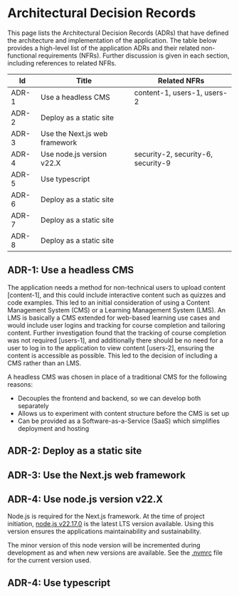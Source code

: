 # Architectural Decision Records

This page lists the Architectural Decision Records (ADRs) that have defined the architecture and implementation of the application. The table below provides a high-level list of the application ADRs and their related non-functional requirements (NFRs). Further discussion is given in each section, including references to related NFRs.

| Id    | Title                         | Related NFRs                       |
| ----- | ----------------------------- | ---------------------------------- |
| ADR-1 | Use a headless CMS            | content-1, users-1, users-2        |
| ADR-2 | Deploy as a static site       |                                    |
| ADR-3 | Use the Next.js web framework |                                    |
| ADR-4 | Use node.js version v22.X     | security-2, security-6, security-9 |
| ADR-5 | Use typescript                |                                    |
| ADR-6 | Deploy as a static site       |                                    |
| ADR-7 | Deploy as a static site       |                                    |
| ADR-8 | Deploy as a static site       |                                    |

## ADR-1: Use a headless CMS

The application needs a method for non-technical users to upload content \[content-1\], and this could include interactive content such as quizzes and code examples. This led to an initial consideration of using a Content Management System (CMS) or a Learning Management System (LMS). An LMS is basically a CMS extended for web-based learning use cases and would include user logins and tracking for course completion and tailoring content. Further investigation found that the tracking of course completion was not required \[users-1\], and additionally there should be no need for a user to log in to the application to view content \[users-2\], ensuring the content is accessible as possible. This led to the decision of including a CMS rather than an LMS.

A headless CMS was chosen in place of a traditional CMS for the following reasons:

- Decouples the frontend and backend, so we can develop both separately
- Allows us to experiment with content structure before the CMS is set up
- Can be provided as a Software-as-a-Service (SaaS) which simplifies deployment and hosting

## ADR-2: Deploy as a static site

## ADR-3: Use the Next.js web framework

## ADR-4: Use node.js version v22.X

Node.js is required for the Next.js framework. At the time of project initiation, [node.js v22.17.0](https://nodejs.org/download/release/v22.17.0/) is the latest LTS version available. Using this version ensures the applications maintainability and sustainability.

The minor version of this node version will be incremented during development as and when new versions are available. See the [.nvmrc](../.nvmrc) file for the current version used.

## ADR-4: Use typescript

